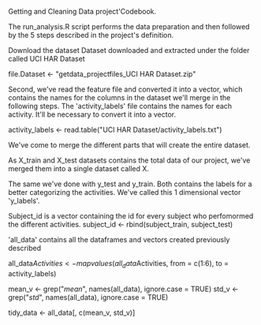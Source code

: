 Getting and Cleaning Data project'Codebook.


The run_analysis.R script performs the data preparation and then followed by 
the 5 steps described in the project's definition.

Download the dataset
Dataset downloaded and extracted under the folder called UCI HAR Dataset

file.Dataset <- "getdata_projectfiles_UCI HAR Dataset.zip"

Second, we've read the feature file and converted it into a vector, which contains the names for the columns
in the dataset we'll merge in the following steps.
The 'activity_labels' file contains the names for each activity. It'll be necessary
to convert it into a vector.

activity_labels <- read.table("UCI HAR Dataset/activity_labels.txt")

We've come to merge the different parts that will create the entire dataset.

As X_train and X_test datasets contains the total data of our project, we've merged them
into a single dataset called X.

The same we've done with y_test and y_train. Both contains the labels for a better categorizing 
the activities. We've called this 1 dimensional vector 'y_labels'.

Subject_id is a vector containing the id for every subject who perfomormed the different activities.
		subject_id <- rbind(subject_train, subject_test)

'all_data' contains all the dataframes and vectors created previously described

all_data$Activities <- mapvalues(all_data$Activities, from = c(1:6), to = activity_labels)

mean_v <- grep("*mean*", names(all_data), ignore.case = TRUE)
std_v <- grep("*std*", names(all_data), ignore.case = TRUE)

tidy_data <- all_data[, c(mean_v, std_v)]


